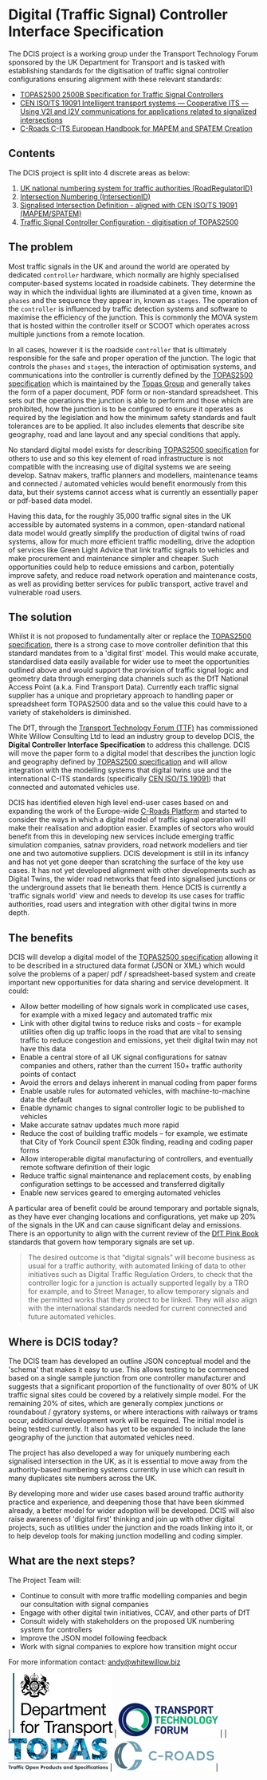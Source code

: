# Digital (Traffic Signal) Controller Interface Specification

The DCIS project is a working group under the Transport Technology Forum sponsored by the UK Department for Transport and is tasked with establishing standards for the digitisation of traffic signal controller configurations ensuring alignment with these relevant standards:

* [TOPAS2500 2500B Specification for Traffic Signal Controllers](https://topasgroup.org.uk/specification/topas-2500b/)
* [CEN ISO/TS 19091 Intelligent transport systems — Cooperative ITS — Using V2I and I2V communications for applications related to signalized intersections](https://www.iso.org/standard/73781.html)
* [C-Roads C-ITS European Handbook for MAPEM and SPATEM Creation](https://www.c-roads.eu/platform.html)

## Contents

The DCIS project is split into 4 discrete areas as below:

1. [UK national numbering system for traffic authorities (RoadRegulatorID)](/01_traffic_authority_numbering.md)
2. [Intersection Numbering (IntersectionID)](/02_intersection_numbering.md)
3. [Signalised Intersection Definition - aligned with CEN ISO/TS 19091 (MAPEM/SPATEM)](/03_intersection_definition.md)
4. [Traffic Signal Controller Configuration - digitisation of TOPAS2500](/04_controller_configuration.md)

## The problem

Most traffic signals in the UK and around the world are operated by dedicated `controller` hardware, which normally are highly specialised computer-based systems located in roadside cabinets. They determine the way in which the individual lights are illuminated at a given time, known as `phases` and the sequence they appear in, known as `stages`. The operation of the `controller` is influenced by traffic detection systems and software to maximise the efficiency of the junction. This is commonly the MOVA system that is hosted within the controller itself or SCOOT which operates across multiple junctions from a remote location.

In all cases, however it is the roadside `controller` that is ultimately responsible for the safe and proper operation of the junction. The logic that controls the `phases` and `stages`, the interaction of optimisation systems, and communications into the controller is currently defined by the [TOPAS2500 specification](https://topasgroup.org.uk/specification/topas-2500b/) which is maintained by the [Topas Group](https://topasgroup.org.uk/) and generally takes the form of a paper document, PDF form or non-standard spreadsheet. This sets out the operations the junction is able to perform and those which are prohibited, how the junction is to be configured to ensure it operates as required by the legislation and how the minimum safety standards and fault tolerances are to be applied. It also includes elements that describe site geography, road and lane layout and any special conditions that apply.

No standard digital model exists for describing [TOPAS2500 specification](https://topasgroup.org.uk/specification/topas-2500b/) for others to use and so this key element of road infrastructure is not compatible with the increasing use of digital systems we are seeing develop. Satnav makers, traffic planners and modellers, maintenance teams and connected / automated vehicles would benefit enormously from this data, but their systems cannot access what is currently an essentially paper or pdf-based data model.

Having this data, for the roughly 35,000 traffic signal sites in the UK accessible by automated systems in a common, open-standard national data model would greatly simplify the production of digital twins of road systems, allow for much more efficient traffic modelling, drive the adoption of services like Green Light Advice that link traffic signals to vehicles and make procurement and maintenance simpler and cheaper. Such opportunities could help to reduce emissions and carbon, potentially improve safety, and reduce road network operation and maintenance costs, as well as providing better services for public transport, active travel and vulnerable road users.

## The solution

Whilst it is not proposed to fundamentally alter or replace the [TOPAS2500 specification](https://topasgroup.org.uk/specification/topas-2500b/), there is a strong case to move controller definition that this standard mandates from to a 'digital first' model. This would make accurate, standardised data easily available for wider use to meet the opportunities outlined above and would support the provision of traffic signal logic and geometry data through emerging data channels such as the DfT National Access Point (a.k.a. Find Transport Data). Currently each traffic signal supplier has a unique and proprietary approach to handling paper or spreadsheet form TOPAS2500 data and so the value this could have to a variety of stakeholders is diminished.

The DfT, through the [Transport Technology Forum (TTF)](https://https://ttf.uk.net/) has commissioned White Willow Consulting Ltd to lead an industry group to develop DCIS, the **Digital Controller Interface Specification** to address this challenge. DCIS will move the paper form to a digital model that describes the junction logic and geography defined by [TOPAS2500 specification](https://topasgroup.org.uk/specification/topas-2500b/) and will allow integration with the modelling systems that digital twins use and the international C-ITS standards (specifically [CEN ISO/TS 19091](https://www.iso.org/standard/73781.html)) that connected and automated vehicles use.

DCIS has identified eleven high level end-user cases based on and expanding the work of the Europe-wide [C-Roads Platform](https://www.c-roads.eu/platform.html) and started to consider the ways in which a digital model of traffic signal operation will make their realisation and adoption easier. Examples of sectors who would benefit from this in developing new services include emerging traffic simulation companies, satnav providers, road network modellers and tier one and two automotive suppliers.
DCIS development is still in its infancy and has not yet gone deeper than scratching the surface of the key use cases. It has not yet developed alignment with other developments such as Digital Twins, the wider road networks that feed into signalised junctions or the underground assets that lie beneath them. Hence DCIS is currently a 'traffic signals world' view and needs to develop its use cases for traffic authorities, road users and integration with other digital twins in more depth.

## The benefits

DCIS will develop a digital model of the [TOPAS2500 specification](https://topasgroup.org.uk/specification/topas-2500b/) allowing it to be described in a structured data format (JSON or XML) which would solve the problems of a paper/ pdf / spreadsheet-based system and create important new opportunities for data sharing and service development. It could:

* Allow better modelling of how signals work in complicated use cases, for example with a mixed legacy and automated traffic mix
* Link with other digital twins to reduce risks and costs – for example utilities often dig up traffic loops in the road that are vital to sensing traffic to reduce congestion and emissions, yet their digital twin may not have this data
* Enable a central store of all UK signal configurations for satnav companies and others, rather than the current 150+ traffic authority points of contact
* Avoid the errors and delays inherent in manual coding from paper forms
* Enable usable rules for automated vehicles, with machine-to-machine data the default
* Enable dynamic changes to signal controller logic to be published to vehicles
* Make accurate satnav updates much more rapid
* Reduce the cost of building traffic models – for example, we estimate that City of York Council spent £30k finding, reading and coding paper forms
* Allow interoperable digital manufacturing of controllers, and eventually remote software definition of their logic
* Reduce traffic signal maintenance and replacement costs, by enabling configuration settings to be accessed and transferred digitally
* Enable new services geared to emerging automated vehicles

A particular area of benefit could be around temporary and portable signals, as they have ever changing locations and configurations, yet make up 20% of the signals in the UK and can cause significant delay and emissions. There is an opportunity to align with the current review of the [DfT Pink Book](https://www.gov.uk/government/publications/introduction-to-the-use-of-portable-vehicular-signals) standards that govern how temporary signals are set up.

> The desired outcome is that “digital signals” will become business as usual for a traffic authority, with automated linking of data to other initiatives such as Digital Traffic Regulation Orders, to check that the controller logic for a junction is actually supported legally by a TRO for example, and to Street Manager, to allow temporary signals and the permitted works that they protect to be linked. They will also align with the international standards needed for current connected and future automated vehicles.

## Where is DCIS today?

The DCIS team has developed an outline JSON conceptual model and the 'schema' that makes it easy to use. This allows testing to be commenced based on a single sample junction from one controller manufacturer and suggests that a significant proportion of the functionality of over 80% of UK traffic signal sites could be covered by a relatively simple model. For the remaining 20% of sites, which are generally complex junctions or roundabout / gyratory systems, or where interactions with railways or trams occur, additional development work will be required. The initial model is being tested currently. It also has yet to be expanded to include the lane geography of the junction that automated vehicles need.

The project has also developed a way for uniquely numbering each signalised intersection in the UK, as it is essential to move away from the authority-based numbering systems currently in use which can result in many duplicates site numbers across the UK.

By developing more and wider use cases based around traffic authority practice and experience, and deepening those that have been skimmed already, a better model for wider adoption will be developed. DCIS will also raise awareness of 'digital first' thinking and join up with other digital projects, such as utilities under the junction and the roads linking into it, or to help develop tools for making junction modelling and coding simpler.

## What are the next steps?

The Project Team will:

* Continue to consult with more traffic modelling companies and begin our consultation with signal companies
* Engage with other digital twin initiatives, CCAV, and other parts of DfT
* Consult widely with stakeholders on the proposed UK numbering system for controllers
* Improve the JSON model following feedback
* Work with signal companies to explore how transition might occur

For more information contact: <andy@whitewillow.biz>

<!-- <div>
<span><img src="images/dft_logo.svg" alt="Department for Transport Logo" width="200px" /><span>
<span><img src="images/ttf_logo.png" alt="Transport Technology Forum Logo" width="200px" /><span>
<span><img src="images/topas_logo.png" alt="Topas Logo" width="200px" /><span>
<span><img src="images/croads_logo.svg" alt="C-Roads Logo" width="200px" /><span>
</div> -->


| <img src="images/dft_logo.svg" alt="Department for Transport Logo" width="200px" /> | <img src="images/ttf_logo.png" alt="Transport Technology Forum Logo" width="200px" /> |
| <img src="images/topas_logo.png" alt="Topas Logo" width="200px" /> | <img src="images/croads_logo.svg" alt="C-Roads Logo" width="200px" /> |

